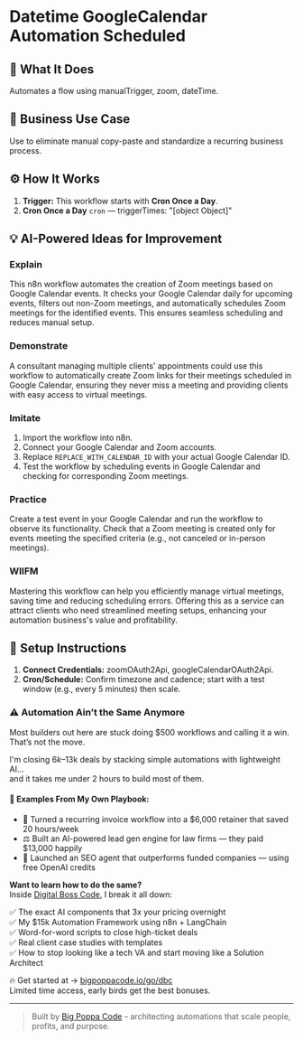# Datetime GoogleCalendar Automation Scheduled
  ## 🚀 What It Does
  Automates a flow using manualTrigger, zoom, dateTime.
  
  ## 💼 Business Use Case
  Use to eliminate manual copy-paste and standardize a recurring business process.
  
  ## ⚙️ How It Works
  1. **Trigger:** This workflow starts with **Cron Once a Day**.
  2. **Cron Once a Day** `cron` — triggerTimes: "[object Object]"
  
  ## 💡 AI-Powered Ideas for Improvement
  ### Explain
This n8n workflow automates the creation of Zoom meetings based on Google Calendar events. It checks your Google Calendar daily for upcoming events, filters out non-Zoom meetings, and automatically schedules Zoom meetings for the identified events. This ensures seamless scheduling and reduces manual setup.

### Demonstrate
A consultant managing multiple clients' appointments could use this workflow to automatically create Zoom links for their meetings scheduled in Google Calendar, ensuring they never miss a meeting and providing clients with easy access to virtual meetings.

### Imitate
1. Import the workflow into n8n.
2. Connect your Google Calendar and Zoom accounts.
3. Replace `REPLACE_WITH_CALENDAR_ID` with your actual Google Calendar ID.
4. Test the workflow by scheduling events in Google Calendar and checking for corresponding Zoom meetings.

### Practice
Create a test event in your Google Calendar and run the workflow to observe its functionality. Check that a Zoom meeting is created only for events meeting the specified criteria (e.g., not canceled or in-person meetings).

### WIIFM
Mastering this workflow can help you efficiently manage virtual meetings, saving time and reducing scheduling errors. Offering this as a service can attract clients who need streamlined meeting setups, enhancing your automation business's value and profitability.
  
  ## 🔧 Setup Instructions
  1. **Connect Credentials:** zoomOAuth2Api, googleCalendarOAuth2Api.
2. **Cron/Schedule:** Confirm timezone and cadence; start with a test window (e.g., every 5 minutes) then scale.
  
### ⚠️ Automation Ain’t the Same Anymore

Most builders out here are stuck doing $500 workflows and calling it a win.  
That’s not the move.  

I'm closing $6k–$13k deals by stacking simple automations with lightweight AI...  
and it takes me under 2 hours to build most of them.

#### 🧠 Examples From My Own Playbook:
- 🔁 Turned a recurring invoice workflow into a $6,000 retainer that saved 20 hours/week  
- ⚖️ Built an AI-powered lead gen engine for law firms — they paid $13,000 happily  
- 🚀 Launched an SEO agent that outperforms funded companies — using free OpenAI credits  

**Want to learn how to do the same?**  
Inside [Digital Boss Code](https://bigpoppacode.io/go/dbc), I break it all down:

✅ The exact AI components that 3x your pricing overnight  
✅ My $15k Automation Framework using n8n + LangChain  
✅ Word-for-word scripts to close high-ticket deals  
✅ Real client case studies with templates  
✅ How to stop looking like a tech VA and start moving like a Solution Architect  

🔥 Get started at → [bigpoppacode.io/go/dbc](https://bigpoppacode.io/go/dbc)  
Limited time access, early birds get the best bonuses.

---
> Built by [Big Poppa Code](https://bigpoppacode.io) – architecting automations that scale people, profits, and purpose.
  